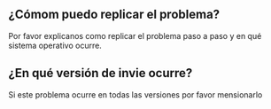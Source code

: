 ## ¿Cómom puedo replicar el problema?
Por favor explicanos como replicar el problema paso a paso y en qué sistema operativo ocurre.

## ¿En qué versión de invie ocurre?
Si este problema ocurre en todas las versiones por favor mensionarlo
